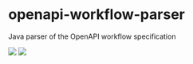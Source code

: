 # openapi-workflow-parser
Java parser of the OpenAPI workflow specification

[![](https://badgen.net/github/license/api-flows/openapi-workflow-parser)](LICENSE)
[![](https://badgen.net/maven/v/maven-central/com.apiflows/openapi-workflow-parser)](https://repo1.maven.org/maven2/com/apiflows/openapi-workflow-parser/)

